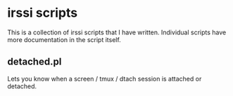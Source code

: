 # irssi scripts

This is a collection of irssi scripts that I have written.
Individual scripts have more documentation in the script itself.

## detached.pl

Lets you know when a screen / tmux / dtach session is attached or detached.
